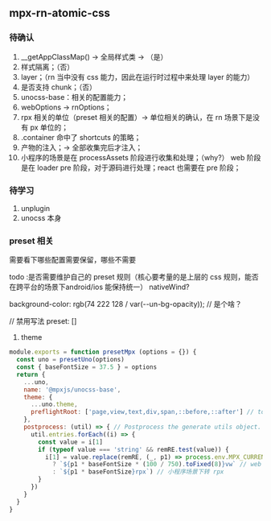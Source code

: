 ## mpx-rn-atomic-css 

### 待确认


1. __getAppClassMap() -> 全局样式类 -> （是）
2. 样式隔离；（否）
3. layer；（rn 当中没有 css 能力，因此在运行时过程中来处理 layer 的能力）
4. 是否支持 chunk；（否）
5. unocss-base：相关的配置能力；
6. webOptions -> rnOptions；
7. rpx 相关的单位（preset 相关的配置）-> 单位相关的确认，在 rn 场景下是没有 px 单位的；
8. .container 命中了 shortcuts 的策略；
9. 产物的注入；-> 全部收集完后才注入；
10. 小程序的场景是在 processAssets 阶段进行收集和处理；（why?）  web 阶段是在 loader pre 阶段，对于源码进行处理；react 也需要在 pre 阶段；


### 待学习

1. unplugin 
2. unocss 本身

### preset 相关

需要看下哪些配置需要保留，哪些不需要

todo :是否需要维护自己的 preset 规则（核心要考量的是上层的 css 规则，能否在跨平台的场景下android/ios 能保持统一） nativeWind?


background-color: rgb(74 222 128 / var(--un-bg-opacity));  // 是个啥？


// 禁用写法 preset: []

1. theme

```javascript
module.exports = function presetMpx (options = {}) {
  const uno = presetUno(options)
  const { baseFontSize = 37.5 } = options
  return {
    ...uno,
    name: '@mpxjs/unocss-base',
    theme: {
      ...uno.theme,
      preflightRoot: ['page,view,text,div,span,::before,::after'] // todo 应该不需要
    },
    postprocess: (util) => { // Postprocess the generate utils object.
      util.entries.forEach((i) => {
        const value = i[1]
        if (typeof value === 'string' && remRE.test(value)) {
          i[1] = value.replace(remRE, (_, p1) => process.env.MPX_CURRENT_TARGET_MODE === 'web'
            ? `${p1 * baseFontSize * (100 / 750).toFixed(8)}vw` // web 场景下转 vm
            : `${p1 * baseFontSize}rpx`) // 小程序场景下转 rpx
        }
      })
    }
  }
}
```
